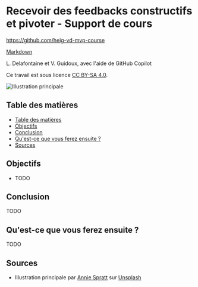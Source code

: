 # Recevoir des feedbacks constructifs et pivoter - Support de cours

<https://github.com/heig-vd-mvp-course>

[Markdown][course-material]

L. Delafontaine et V. Guidoux, avec l'aide de GitHub Copilot

Ce travail est sous licence [CC BY-SA 4.0][license].

![Illustration principale][illustration-principale]

## Table des matières

- [Table des matières](#table-des-matières)
- [Objectifs](#objectifs)
- [Conclusion](#conclusion)
- [Qu'est-ce que vous ferez ensuite ?](#quest-ce-que-vous-ferez-ensuite-)
- [Sources](#sources)

## Objectifs

- TODO

## Conclusion

TODO

## Qu'est-ce que vous ferez ensuite ?

TODO

## Sources

- Illustration principale par [Annie Spratt](https://unsplash.com/@anniespratt)
  sur
  [Unsplash](https://unsplash.com/photos/white-wall-tiles-in-close-up-photography-OZ2BNYfF_xM)

<!-- URLs -->

[course-material]:
	https://github.com/heig-vd-mvp-course/heig-vd-mvp-course/blob/main/12-cours-recevoir-des-feedbacks-constructifs-et-pivoter/02-support-de-cours/README.md
[license]:
	https://github.com/heig-vd-mvp-course/heig-vd-mvp-course/blob/main/LICENSE.md
[illustration-principale]:
	https://images.unsplash.com/photo-1612538498488-226257115cc4?fit=crop&h=720
